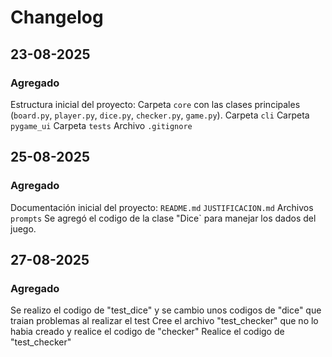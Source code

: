 # Changelog

## 23-08-2025

### Agregado
Estructura inicial del proyecto:
  Carpeta `core` con las clases principales (`board.py`, `player.py`, `dice.py`, `checker.py`, `game.py`).
  Carpeta `cli` 
  Carpeta `pygame_ui` 
  Carpeta `tests` 
  Archivo `.gitignore` 


## 25-08-2025
### Agregado
Documentación inicial del proyecto:
   `README.md`
   `JUSTIFICACION.md`
    Archivos `prompts`
Se agregó el codigo de la clase "Dice` para manejar los dados del juego.





## 27-08-2025
### Agregado
Se realizo el codigo de "test_dice" y se cambio unos codigos de "dice" que traian problemas al realizar el test 
Cree el archivo "test_checker" que no lo habia creado y realice el codigo de "checker" 
Realice el codigo de "test_checker" 